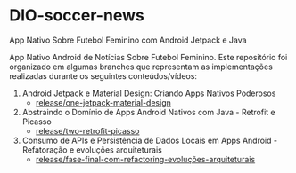 # DIO-soccer-news
App Nativo Sobre Futebol Feminino com Android Jetpack e Java

App Nativo Android de Notícias Sobre Futebol Feminino. Este repositório foi organizado em algumas branches que representam as implementações realizadas durante os seguintes conteúdos/vídeos:

1. Android Jetpack e Material Design: Criando Apps Nativos Poderosos
    - [release/one-jetpack-material-design](https://github.com/RubaTeixeira/DIO-soccer-news/tree/release/one-jetpack-material-design)
1. Abstraindo o Domínio de Apps Android Nativos com Java - Retrofit e Picasso
    - [release/two-retrofit-picasso](https://github.com/RubaTeixeira/DIO-soccer-news/tree/release/two-retrofit-picasso)
1. Consumo de APIs e Persistência de Dados Locais em Apps Android - Refatoração e evoluções arquiteturais
    - [release/fase-final-com-refactoring-evoluções-arquiteturais](https://github.com/RubaTeixeira/DIO-soccer-news/tree/release/fase-final-com-refactoring-evolu%C3%A7%C3%B5es-arquiteturais)
